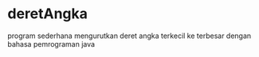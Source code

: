 # deretAngka
program sederhana mengurutkan deret angka terkecil ke terbesar
dengan bahasa pemrograman java
